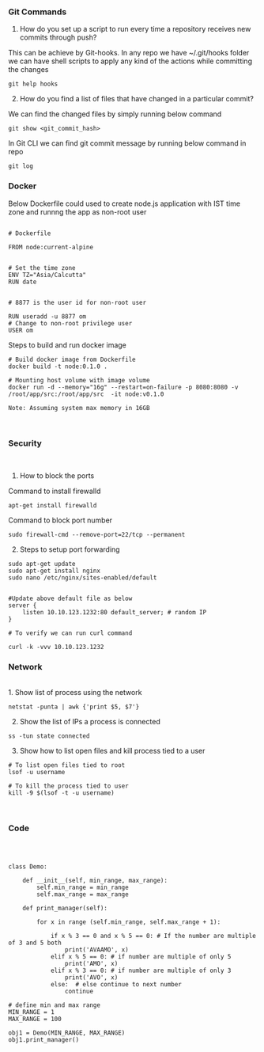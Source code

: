 

### Git Commands

1. How do you set up a script to run every time a repository receives new commits through push? <br>

This can be achieve by Git-hooks.
In any repo we have ~/.git/hooks folder we can have shell scripts to apply any kind of the actions while committing the changes
<br>

    git help hooks



2. How do you find a list of files that have changed in a particular commit? <br>

We can find the changed files by simply running below command

    git show <git_commit_hash>

In Git CLI we can find git commit message by running below command in repo
<br>

    git log


### Docker

Below Dockerfile could used to create node.js application with IST time zone and runnng the app as non-root user

```

# Dockerfile 

FROM node:current-alpine


# Set the time zone
ENV TZ="Asia/Calcutta"
RUN date


# 8877 is the user id for non-root user

RUN useradd -u 8877 om
# Change to non-root privilege user
USER om

```


Steps to build and run docker image
```
# Build docker image from Dockerfile
docker build -t node:0.1.0 .

# Mounting host volume with image volume
docker run -d --memory="16g" --restart=on-failure -p 8080:8080 -v /root/app/src:/root/app/src  -it node:v0.1.0

Note: Assuming system max memory in 16GB

```

<br>


### Security

<br>

1. How to block the ports 

Command to install firewalld

```
apt-get install firewalld
```

Command to block port number

```
sudo firewall-cmd --remove-port=22/tcp --permanent
```

2. Steps to setup port forwarding

```
sudo apt-get update
sudo apt-get install nginx
sudo nano /etc/nginx/sites-enabled/default


#Update above default file as below
server {
    listen 10.10.123.1232:80 default_server; # random IP
}
```
```
# To verify we can run curl command

curl -k -vvv 10.10.123.1232

```

### Network
<br>
1. Show list of process using the network

```
netstat -punta | awk {'print $5, $7'}
```

2. Show the list of IPs a process is connected

```
ss -tun state connected
```

3. Show how to list open files and kill process tied to a user

```
# To list open files tied to root
lsof -u username

# To kill the process tied to user
kill -9 $(lsof -t -u username)
```


<br>

### Code

<br>

```

class Demo:

    def __init__(self, min_range, max_range):
        self.min_range = min_range
        self.max_range = max_range

    def print_manager(self):

        for x in range (self.min_range, self.max_range + 1):

            if x % 3 == 0 and x % 5 == 0: # If the number are multiple of 3 and 5 both
                print('AVAAMO', x)
            elif x % 5 == 0: # if number are multiple of only 5
                print('AMO', x)
            elif x % 3 == 0: # if number are multiple of only 3
                print('AVO', x)
            else:  # else continue to next number
                continue

# define min and max range
MIN_RANGE = 1
MAX_RANGE = 100

obj1 = Demo(MIN_RANGE, MAX_RANGE)
obj1.print_manager()

```

